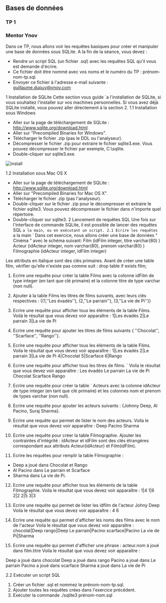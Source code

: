 ## Bases de données
### TP 1
### Mentor Ynov

Dans ce TP, nous allons voir les requêtes basiques pour créer et manipuler une base de données sous SQLite. A la fin de la séance, vous devez :
- Rendre un script SQL (un fichier .sql) avec les requêtes SQL qu'il vous est demande d'écrire.
- Ce fichier doit être nommé avec vos noms et le numéro du TP : prénom-nom-tp.sql.
- Envoyer ce fichier à l'adresse e-mail suivante : guillaume.dupuy@ynov.com

1 Installation de SQLite
Cette section vous guide `a l'installation de SQLite, si vous souhaitez l'installer sur vos machines personnelles. Si vous avez déjà SQLite installé, vous pouvez aller directement à la section 2.
1.1 Installation sous Windows
- Aller sur la page de téléchargement de SQLite : http://www.sqlite.org/download.html
- Aller sur "Precompiled Binaries for Windows".
- Télécharger le fichier .zip (pas le DDL ou l'analyseur).
- Décompresser le fichier .zip pour extraire le fichier sqlite3.exe. Vous pouvez décompresser le fichier par exemple, C:\sqlite.
- Double-cliquer sur sqlite3.exe.

![install](https://user-images.githubusercontent.com/56391911/134421055-c32a9f13-58b1-4d1e-b004-684b25b82e95.png)

1.2 Installation sous Mac OS X
- Aller sur la page de téléchargement de SQLite : http://www.sqlite.org/download.html
- Aller sur "Precompiled Binaries for Mac OS X".
- Télécharger le fichier .zip (pas l'analyseur).
- Double-cliquer sur le fichier .zip pour le décompresser et extraire le fichier sqlite3. Vous pouvez décompresser le fichier dans n'importe quel répertoire.
- Double-cliquer sur sqlite3.
2 Lancement de requêtes SQL
Une fois sur l'interface de commande SQLite, il est possible de lancer des requêtes SQL `a la main, ou en exécutant un script.
2.1 Ecrire les requêtes `a la main ´
Dans cet exercice, nous allons créer une base de données " Cinéma " avec le schéma suivant:
Film (idFilm integer, titre varchar(80) )
Acteur (idActeur integer, nom varchar(80), prenom varchar(80) )
Filmographie (idActeur integer, idFilm integer)

Les attributs en italique sont des clés primaires.
Avant de créer une table film, vérifier qu'elle n'existe pas comme suit : drop table if exists film;

1. Ecrire une requête pour créer la table Films avec la colonne idFilm de type integer (en tant que clé primaire) et la colonne titre de type varchar (non null).
2. Ajouter à la table Films les titres de films suivants, avec leurs clés respectives : 
{(1,''Les évadés''), (2,''Le parrain''), (3,''La vie de Pi'')}
3. Ecrire une requête pour afficher tous les éléments de la table Films.
Voilà le résultat que vous devez voir apparaître :
1|Les évadés
2|Le parrain
3|La vie de Pi
4. Ecrire une requête pour ajouter les titres de films suivants { ''Chocolat'',  ''Scarface'', ''Rango''}.
5. Ecrire une requête pour afficher tous les éléments de la table Films.
Voila le résultat que vous devez voir apparaître :
1|Les évadés
2|Le parrain
3|La vie de Pi
4|Chocolat
5|Scarface
6|Rango

6. Ecrire une requête pour afficher tous les titres de films. ´
Voila le résultat que vous devez voir apparaître :
Les évadés
Le parrain
La vie de Pi
Chocolat
Scarface
Rango

7. Ecrire une requête pour créer la table ´ Acteurs avec la colonne idActeur de type integer (en tant que clé primaire) et les colonnes nom et prenom de types varchar (non null).
8. Ecrire une requête pour ajouter les acteurs suivants : {Johnny Deep, Al Pacino, Suraj
Sharma}.
9. Ecrire une requête qui permet de lister le nom des acteurs.
Voila le résultat que vous devez voir apparaître :
Deep
Pacino
Sharma

10. Ecrire une requête pour créer la table Filmographie. Ajouter les contraintes d'intégrité :
idActeur et idFilm sont des clés étrangères correspondant aux attributs Acteur(idActeur)
et Film(idFilm).

11. Ecrire les requêtes pour remplir la table Filmographie :
- Deep a joué dans Chocolat et Rango
- Al Pacino dans Le parrain et Scarface 	
- Sharma dans La vie de Pi.

12. Ecrire une requête pour afficher tous les éléments de la table Filmographie.
Voila le résultat que vous devez voir apparaître :
1|4
1|6
2|2
2|5
3|3

13. Ecrire une requête qui permet de lister les idfilm de l'acteur Johny Deep
Voila le résultat que vous devez voir apparaître :
4
6

14. Ecrire une requête qui permet d'afficher les noms des films avec le nom de l'acteur
Voila le résultat que vous devez voir apparaître :
chocolat|Deep
rango|Deep
Le parrain|Pacino
scarface|Pacino
La vie de Pi|Sharma
15. Ecrire une requête qui permet d'afficher une phrase : acteur.nom à joué dans film.titre
Voila le résultat que vous devez voir apparaître :

Deep a joué dans chocolat
Deep a joué dans rango
Pacino a joué dans Le parrain
Pacino a joué dans scarface
Sharma a joué dans La vie de Pi

2.2 Exécuter un script SQL
1. Créer un fichier .sql et nommez le prénom-nom-tp.sql.
2. Ajouter toutes les requêtes crées dans l'exercice précédent.
3. Exécuter la commande  ./sqlite3 prénom-nom.sql
